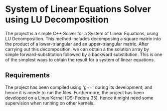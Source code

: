 # System of Linear Equations Solver using LU Decomposition
The project is a simple C++ Solver for a System of Linear Equations, using LU Decomposition. This method includes decomposing a square matrix into  the product of a lower-triangular and an upper-triangular matrix. After carrying out this decomposition, we can obtain a the solution array by simple forward-substitution followed by a backward substitution. This is one of the simplest ways to obtain the result for a system of linear equations.


## Requirements
The project has been compiled using 'g++' during its development, and hence it is neede to run the files. Furthermore, the project has been developed on a Linux Kernel (OS: Fedora 35), hence it might need some supervision when running on other kernels.
